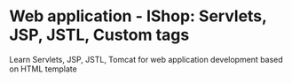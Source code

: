 # Web application - IShop: Servlets, JSP, JSTL, Custom tags

Learn Servlets, JSP, JSTL, Tomcat for web application development based on HTML template
